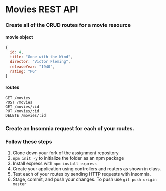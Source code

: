 # Movies REST API

### Create all of the CRUD routes for a movie resource

#### movie object
```js
{
  id: 4,
  title: "Gone with the Wind",
  director: "Victor Fleming",
  releaseYear: "1940",
  rating: "PG"
}
```
#### routes
```
GET /movies
POST /movies
GET /movies/:id
PUT /movies/:id
DELETE /movies/:id
```
### Create an Insomnia request for each of your routes.

### Follow these steps
1. Clone down your fork of the assignment repository
1. `npm init -y` to initialize the folder as an npm package
1. Install express with `npm install express`
1. Create your application using controllers and routers as shown in class.
1. Test each of your routes by sending HTTP requests with Insomnia.
1. Stage, commit, and push your changes.
To push use `git push origin master`
